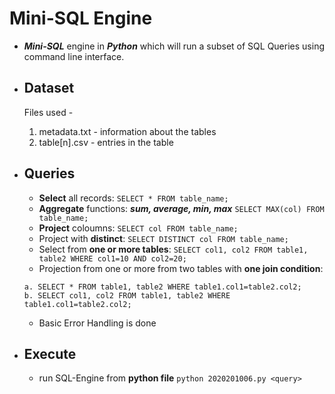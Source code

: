 # Mini-SQL Engine

  - ***Mini-SQL*** engine in ***Python*** which will run a subset of SQL Queries using command line interface.
  - ## **Dataset**
      Files used - 
      1) metadata.txt - information about the tables
      2) table[n].csv - entries in the table
    
  - ## **Queries**
    - **Select** all records: ``` SELECT * FROM table_name; ```
    - **Aggregate** functions: ***sum, average, min, max*** ``` SELECT MAX(col) FROM table_name; ```
    - **Project** coloumns: ``` SELECT col FROM table_name; ```
    - Project with **distinct**: ``` SELECT DISTINCT col FROM table_name; ```
    - Select from **one or more tables**: ``` SELECT col1, col2 FROM table1, table2 WHERE col1=10 AND col2=20; ```
    - Projection from one or more from two tables with **one join condition**: 
    ```
    a. SELECT * FROM table1, table2 WHERE table1.col1=table2.col2;
    b. SELECT col1, col2 FROM table1, table2 WHERE table1.col1=table2.col2; 
    ```
    - Basic Error Handling is done
  - ## **Execute**
    - run SQL-Engine from **python file** ``` python 2020201006.py <query> ```
